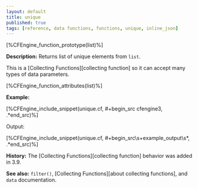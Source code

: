 ```yaml
---
layout: default
title: unique
published: true
tags: [reference, data functions, functions, unique, inline_json]
---
```


[%CFEngine_function_prototype(list)%]

**Description:** Returns list of unique elements from `list`.

This is a [Collecting Functions][collecting function] so it can accept many types of data parameters.

[%CFEngine_function_attributes(list)%]

**Example:**

[%CFEngine_include_snippet(unique.cf, #\+begin_src cfengine3, .*end_src)%]

Output:

[%CFEngine_include_snippet(unique.cf, #\+begin_src\s+example_output\s*, .*end_src)%]

**History:** The [Collecting Functions][collecting function] behavior was added in 3.9.

**See also:** `filter()`, [Collecting Functions][about collecting functions], and `data` documentation.
